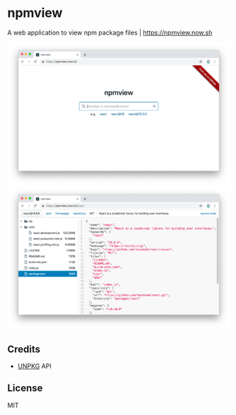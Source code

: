 # npmview

A web application to view npm package files | https://npmview.now.sh

![Screenshot](assets/s0.png)
![Screenshot](assets/s1.png)

## Credits

- [UNPKG](https://unpkg.com) API

## License

MIT
